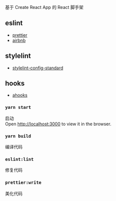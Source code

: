 基于 Create React App 的 React 脚手架

## eslint

- [prettier](https://github.com/prettier/prettier)
- [airbnb](https://github.com/airbnb/javascript)

## stylelint

- [stylelint-config-standard](https://github.com/stylelint/stylelint-config-standard)

## hooks

- [ahooks](https://github.com/alibaba/hooks)

### `yarn start`

启动<br>
Open [http://localhost:3000](http://localhost:3000) to view it in the browser.

### `yarn build`

编译代码

### `eslint:lint`

修复代码

### `prettier:write`

美化代码
